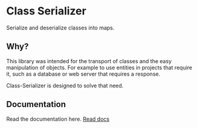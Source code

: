 # Class Serializer

Serialize and deserialize classes into maps.

## Why?

This library was intended for the transport of classes and the easy manipulation of objects. For example to use entities in projects that require it, such as a database or web server that requires a response.

Class-Serializer is designed to solve that need.

## Documentation

Read the documentation here. [Read docs](Documentation.md)